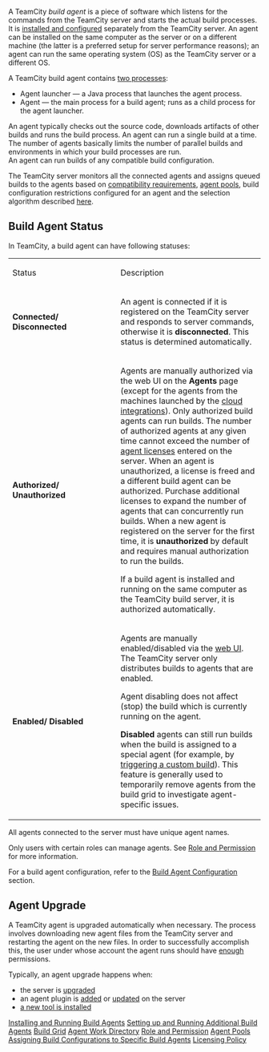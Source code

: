 [//]: # (title: Build Agent)
[//]: # (auxiliary-id: Build Agent)

A TeamCity _build agent_ is a piece of software which listens for the commands from the TeamCity server and starts the actual build processes. It is [installed and configured](setting-up-and-running-additional-build-agents.md) separately from the TeamCity server. An agent can be installed on the same computer as the server or on a different machine (the latter is a preferred setup for server performance reasons); an agent can run the same operating system (OS) as the TeamCity server or a different OS. 

A TeamCity build agent contains [two processes](configuring-build-agent-startup-properties.md):   
* Agent launcher — a Java process that launches the agent process.
* Agent — the main process for a build agent; runs as a child process for the agent launcher.

An agent typically checks out the source code, downloads artifacts of other builds and runs the build process. An agent can run a single build at a time. The number of agents basically limits the number of parallel builds and environments in which your build processes are run.   
An agent can run builds of any compatible build configuration.

The TeamCity server monitors all the connected agents and assigns queued builds to the agents based on [compatibility requirements](agent-requirements.md), [agent pools](agent-pools.md), build configuration restrictions configured for an agent and the selection algorithm described [here](build-queue.md).

## Build Agent Status

In TeamCity, a build agent can have following statuses:

<table><tr>

<td width="200">

Status


</td>

<td>

Description


</td></tr><tr>

<td>

__Connected/ Disconnected__


</td>

<td>

An agent is connected if it is registered on the TeamCity server and responds to server commands, otherwise it is __disconnected__. This status is determined automatically.


</td></tr><tr>

<td id="agent-authorization">

__Authorized/ Unauthorized__


</td>

<td>

Agents are manually authorized via the web UI on the __Agents__ page (except for the agents from the machines launched by the [cloud integrations](teamcity-integration-with-cloud-solutions.md)). Only authorized build agents can run builds. The number of authorized agents at any given time cannot exceed the number of [agent licenses](licensing-policy.md#Number+of+Agents) entered on the server. When an agent is unauthorized, a license is freed and a different build agent can be authorized. Purchase additional licenses to expand the number of agents that can concurrently run builds. When a new agent is registered on the server for the first time, it is __unauthorized__ by default and requires manual authorization to run the builds.

If a build agent is installed and running on the same computer as the TeamCity build server, it is authorized automatically.

</td></tr><tr>

<td id="enable-agent">

__Enabled/ Disabled__


</td>

<td>

Agents are manually enabled/disabled via the [web UI](build-agents-configuration-and-maintenance.md#Enabling%2FDisabling+Agents+via+UI). The TeamCity server only distributes builds to agents that are enabled.

 Agent disabling does not affect (stop) the build which is currently running on the agent.

__Disabled__ agents can still run builds when the build is assigned to a special agent (for example, by [triggering a custom build](triggering-a-custom-build.md)). This feature is generally used to temporarily remove agents from the build grid to investigate agent-specific issues.


</td></tr></table>

All agents connected to the server must have unique agent names.

Only users with certain roles can manage agents. See [Role and Permission](role-and-permission.md) for more information.

For a build agent configuration, refer to the [Build Agent Configuration](build-agent-configuration.md) section.

## Agent Upgrade

A TeamCity agent is upgraded automatically when necessary. The process involves downloading new agent files from the TeamCity server and restarting the agent on the new files. In order to successfully accomplish this, the user under whose account the agent runs should have [enough](setting-up-and-running-additional-build-agents.md#Necessary+OS+and+environment+permissions) permissions.

Typically, an agent upgrade happens when:
* the server is [upgraded](upgrade.md#Upgrading+TeamCity+Server)
* an agent plugin is [added](installing-additional-plugins.md) or [updated](https://plugins.jetbrains.com/docs/teamcity/plugins-packaging.html#PluginsPackaging-AgentUpgradeonUpdatingPlugins) on the server
* [a new tool is installed](installing-agent-tools.md)

<seealso>
        <category ref="installation">
            <a href="installation.md#Install+Additional+Build+Agents">Installing and Running Build Agents</a>
            <a href="setting-up-and-running-additional-build-agents.md">Setting up and Running Additional Build Agents</a>
        </category>
        <category ref="concepts">
            <a href="build-grid.md">Build Grid</a>
            <a href="agent-work-directory.md">Agent Work Directory</a>
            <a href="role-and-permission.md">Role and Permission</a>
        </category>
        <category ref="admin-guide">
            <a href="agent-pools.md">Agent Pools</a>
            <a href="assigning-build-configurations-to-specific-build-agents.md">Assigning Build Configurations to Specific Build Agents</a>
            <a href="licensing-policy.md">Licensing Policy</a>
        </category>
</seealso>